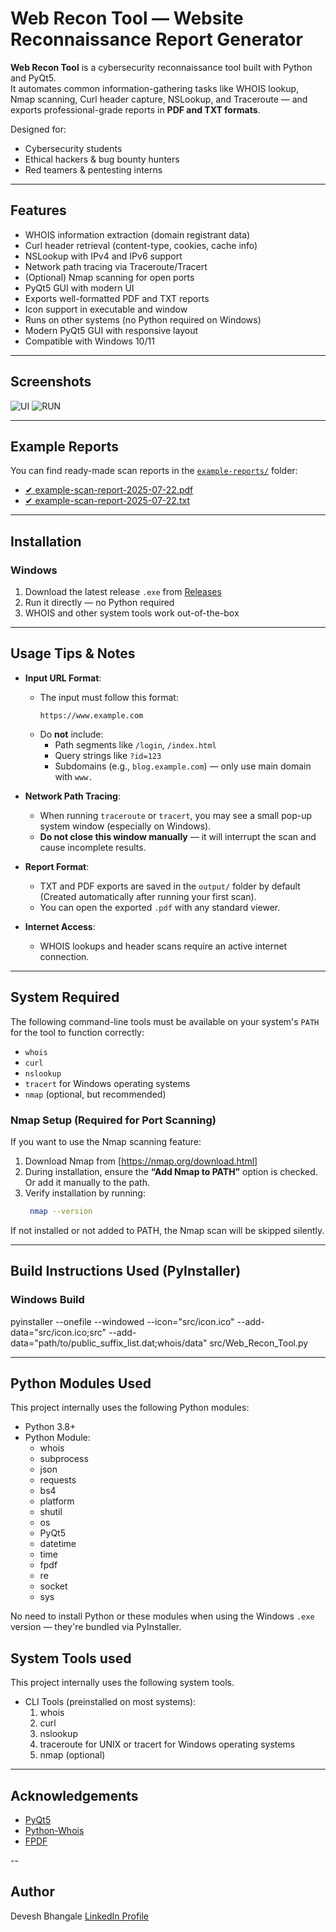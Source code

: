 # Web Recon Tool — Website Reconnaissance Report Generator

**Web Recon Tool** is a cybersecurity reconnaissance tool built with Python and PyQt5.  
It automates common information-gathering tasks like WHOIS lookup, Nmap scanning, Curl header capture, NSLookup, and Traceroute — and exports professional-grade reports in **PDF and TXT formats**.

Designed for:
- Cybersecurity students
- Ethical hackers & bug bounty hunters
- Red teamers & pentesting interns

---

## Features
- WHOIS information extraction (domain registrant data)
- Curl header retrieval (content-type, cookies, cache info)
- NSLookup with IPv4 and IPv6 support
- Network path tracing via Traceroute/Tracert
- (Optional) Nmap scanning for open ports
- PyQt5 GUI with modern UI
- Exports well-formatted PDF and TXT reports
- Icon support in executable and window
- Runs on other systems (no Python required on Windows)
- Modern PyQt5 GUI with responsive layout
- Compatible with Windows 10/11

---

## Screenshots

![UI](https://github.com/user-attachments/assets/3b609966-f7d2-4ac5-8717-c00b994c6e59)
![RUN](https://github.com/user-attachments/assets/1e498a52-8e15-48c9-9752-c4e84dfbf829)

---

## Example Reports

You can find ready-made scan reports in the [`example-reports/`](./example-reports/) folder:

- [✔ example-scan-report-2025-07-22.pdf](./Example_Reports/example-scan-report-2025-07-22.pdf)
- [✔ example-scan-report-2025-07-22.txt](./Example_Reports/example-scan-report-2025-07-22.txt)

---

## Installation

### Windows
1. Download the latest release `.exe` from [Releases](https://github.com/devesh-12345/Web-Recon-Tool/releases/tag/v1.0.0)
2. Run it directly — no Python required
3. WHOIS and other system tools work out-of-the-box

---

## Usage Tips & Notes

- **Input URL Format**:
    - The input must follow this format:
      ```
      https://www.example.com
      ```
    - Do **not** include:
        - Path segments like `/login`, `/index.html`
        - Query strings like `?id=123`
        - Subdomains (e.g., `blog.example.com`) — only use main domain with `www.`

- **Network Path Tracing**:
    - When running `traceroute` or `tracert`, you may see a small pop-up system window (especially on Windows).
    - **Do not close this window manually** — it will interrupt the scan and cause incomplete results.

- **Report Format**:
    - TXT and PDF exports are saved in the `output/` folder by default (Created automatically after running your first scan).
    - You can open the exported `.pdf` with any standard viewer.

- **Internet Access**:
    - WHOIS lookups and header scans require an active internet connection.

---

## System Required

The following command-line tools must be available on your system's `PATH` for the tool to function correctly:
- `whois`
- `curl`
- `nslookup`
- `tracert` for Windows operating systems
- `nmap` (optional, but recommended)

### Nmap Setup (Required for Port Scanning)

If you want to use the Nmap scanning feature:
1. Download Nmap from [https://nmap.org/download.html]
2. During installation, ensure the **“Add Nmap to PATH”** option is checked. Or add it manually to the path.
3. Verify installation by running:
   ```bash
    nmap --version

If not installed or not added to PATH, the Nmap scan will be skipped silently.

---

## Build Instructions Used (PyInstaller)

### Windows Build
pyinstaller --onefile --windowed --icon="src/icon.ico" --add-data="src/icon.ico;src" --add-data="path/to/public_suffix_list.dat;whois/data" src/Web_Recon_Tool.py

---

## Python Modules Used

This project internally uses the following Python modules:

- Python 3.8+
- Python Module: 
    - whois
    - subprocess
    - json
    - requests
    - bs4
    - platform
    - shutil
    - os
    - PyQt5
    - datetime
    - time
    - fpdf
    - re
    - socket
    - sys

No need to install Python or these modules when using the Windows `.exe` version — they're bundled via PyInstaller.

## System Tools used

This project internally uses the following system tools.

- CLI Tools (preinstalled on most systems):
    1. whois
    2. curl
    3. nslookup
    4. traceroute for UNIX or tracert for Windows operating systems 
    5. nmap (optional)

---

## Acknowledgements

- [PyQt5](https://pypi.org/project/PyQt5/)
- [Python-Whois](https://pypi.org/project/whois/)
- [FPDF](https://py-pdf.github.io/fpdf2/)

--

## Author

Devesh Bhangale
[LinkedIn Profile](https://www.linkedin.com/in/devesh-bhangale-b15913211/)
